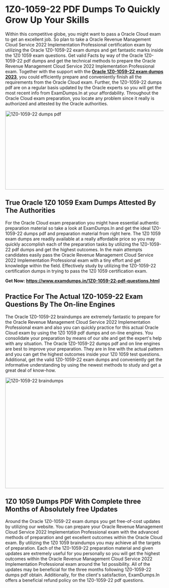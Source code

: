 <h1><strong>1Z0-1059-22 PDF Dumps To Quickly Grow Up Your Skills</strong></h1>
<p>Within this competitive globe, you might want to pass a Oracle Cloud exam to get an excellent job. So plan to take a Oracle Revenue Management Cloud Service 2022 Implementation Professional certification exam by utilizing the Oracle 1Z0-1059-22 exam dumps and get fantastic marks inside the 1Z0 1059 exam questions. Get valid Facts by way of the Oracle 1Z0-1059-22 pdf dumps and get the technical methods to prepare the Oracle Revenue Management Cloud Service 2022 Implementation Professional exam. Together with the support with the <strong><a href="https://www.examdumps.in/1Z0-1059-22-pdf-questions.html">Oracle 1Z0-1059-22 exam dumps 2023</a></strong>, you could efficiently prepare and conveniently finish all the requirements from the Oracle Cloud exam. Further, the 1Z0-1059-22 dumps pdf are on a regular basis updated by the Oracle experts so you will get the most recent info from ExamDumps.In at your affordability. Throughout the Oracle Cloud exam preparation, you locate any problem since it really is authorized and attested by the Oracle authorities.</p>
<p><img src="https://i.ibb.co/zxJwW90/Copy-of-Online-Classes-Twitter-header-post-Made-with-Poster-My-Wall-1.png" alt="1Z0-1059-22 dumps pdf" width="750" height="250" /></p>
<h2><strong>True Oracle 1Z0 1059 Exam Dumps Attested By The Authorities</strong></h2>
<p>For the Oracle Cloud exam preparation you might have essential authentic preparation material so take a look at ExamDumps.In and get the ideal 1Z0-1059-22 dumps pdf and preparation material from right here. The 1Z0 1059 exam dumps are readily available at a really affordable price so you may quickly accomplish each of the preparation tasks by utilizing the 1Z0-1059-22 pdf dumps and get the highest outcomes. In the main attempts candidates easily pass the Oracle Revenue Management Cloud Service 2022 Implementation Professional exam with a tiny effort and get knowledge within the field. Effectively study by utilizing the 1Z0-1059-22 certification dumps in trying to pass the 1Z0 1059 certification exam.</p>
<p><strong>Get Now:&nbsp;<a href="https://www.examdumps.in/1Z0-1059-22-pdf-questions.html">https://www.examdumps.in/1Z0-1059-22-pdf-questions.html</a></strong></p>
<h2><strong>Practice For The Actual 1Z0-1059-22 Exam Questions By The On-line Engines</strong></h2>
<p>The Oracle 1Z0-1059-22 braindumps are extremely fantastic to prepare for the Oracle Revenue Management Cloud Service 2022 Implementation Professional exam and also you can quickly practice for this actual Oracle Cloud exam by using the 1Z0 1059 pdf dumps and on-line engines. You consolidate your preparation by means of our site and get the expert's help with any situation. The Oracle 1Z0-1059-22 dumps pdf and on line engines are best to improve your preparation. They are in line with the actual pattern and you can get the highest outcomes inside your 1Z0 1059 test questions. Additional, get the valid 1Z0-1059-22 exam dumps and conveniently get the informative understanding by using the newest methods to study and get a great deal of know-how.</p>
<p><a href="https://www.examdumps.in/1Z0-1059-22-pdf-questions.html"><img src="https://i.ibb.co/QkNtdwY/Copy-of-Zoom-Online-Classes-Facebook-Share-Po-Made-with-Poster-My-Wall-1.jpg" alt="1Z0-1059-22 braindumps" width="670" height="352" /></a></p>
<h2><strong>1Z0 1059 Dumps PDF With Complete three Months of Absolutely free Updates</strong></h2>
<p>Around the Oracle 1Z0-1059-22 exam dumps you get free-of-cost updates by utilizing our website. You can prepare your Oracle Revenue Management Cloud Service 2022 Implementation Professional exam with the advanced methods of preparation and get excellent outcomes within the Oracle Cloud exam. By utilizing the 1Z0 1059 braindumps you may achieve all the targets of preparation. Each of the 1Z0-1059-22 preparation material and given updates are extremely useful for you personally so you will get the highest outcomes within the Oracle Revenue Management Cloud Service 2022 Implementation Professional exam around the 1st possibility. All of the updates may be beneficial for the three months following 1Z0-1059-22 dumps pdf obtain. Additionally, for the client's satisfaction, ExamDumps.In offers a beneficial refund policy on the 1Z0-1059-22 pdf questions.</p>
